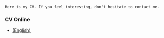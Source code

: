 ```
Here is my CV. If you feel interesting, don't hesitate to contact me.
```

### CV Online

- [(English)](https://cv-tawny-xi.vercel.app/)
